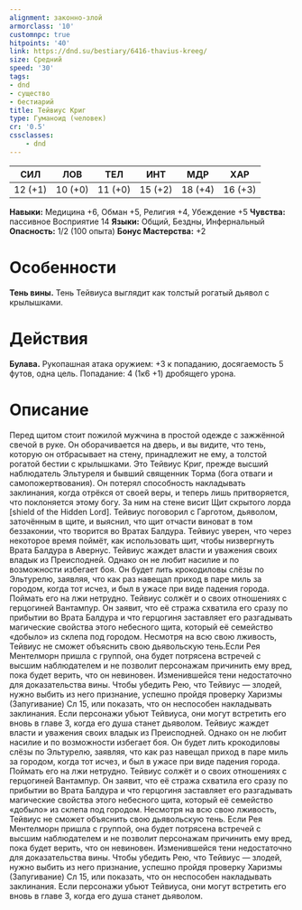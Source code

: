 ```yaml
---
alignment: законно-злой
armorclass: '10'
customnpc: true
hitpoints: '40'
link: https://dnd.su/bestiary/6416-thavius-kreeg/
size: Средний
speed: '30'
tags:
- dnd
- существо
- бестиарий
title: Тейвиус Криг
type: Гуманоид (человек)
cr: '0.5'
cssclasses:
    - dnd
---
```



| СИЛ | ЛОВ | ТЕЛ | ИНТ | МДР | ХАР |
|---|---|---|---|---|---|
| 12 (+1) | 10 (+0) | 11 (+0) | 15 (+2) | 18 (+4) | 16 (+3) |
**Навыки:** Медицина +6, Обман +5, Религия +4, Убеждение +5
**Чувства:** пассивное Восприятие 14
**Языки:** Общий, Бездны, Инфернальный
**Опасность:** 1/2 (100 опыта)
**Бонус Мастерства:** +2


# Особенности
**Тень вины.** Тень Тейвиуса выглядит как толстый рогатый дьявол с крылышками.


# Действия
**Булава.** Рукопашная атака оружием: +3 к попаданию, досягаемость 5 футов, одна цель. Попадание: 4 (1к6 +1) дробящего урона.


# Описание
Перед щитом стоит пожилой мужчина в простой одежде с зажжённой свечой в руке. Он оборачивается на дверь, и вы видите, что тень, которую он отбрасывает на стену, принадлежит не ему, а толстой рогатой бестии с крылышками. Это Тейвиус Криг, прежде высший наблюдатель Эльтуреля и бывший священник Торма (бога отваги и самопожертвования). Он потерял способность накладывать заклинания, когда отрёкся от своей веры, и теперь лишь притворяется, что поклоняется этому богу. За ним на стене висит Щит скрытого лорда [shield of the Hidden Lord]. Тейвиус поговорил с Гарготом, дьяволом, заточённым в щите, и выяснил, что щит отчасти виноват в том беззаконии, что творится во Вратах Балдура. Тейвиус уверен, что через некоторое время поймёт, как использовать щит, чтобы низвергнуть Врата Балдура в Авернус. Тейвиус жаждет власти и уважения своих владык из Преисподней. Однако он не любит насилие и по возможности избегает боя. Он будет лить крокодиловы слёзы по Эльтурелю, заявляя, что как раз навещал приход в паре миль за городом, когда тот исчез, и был в ужасе при виде падения города. Поймать его на лжи нетрудно. Тейвиус солжёт и о своих отношениях с герцогиней Вантампур. Он заявит, что её стража схватила его сразу по прибытии во Врата Балдура и что герцогиня заставляет его разгадывать магические свойства этого небесного щита, который её семейство «добыло» из склепа под городом. Несмотря на всю свою лживость, Тейвиус не сможет объяснить свою дьявольскую тень.Если Рея Ментелморн пришла с группой, она будет потрясена встречей с высшим наблюдателем и не позволит персонажам причинить ему вред, пока будет верить, что он невиновен. Изменившейся тени недостаточно для доказательства вины. Чтобы убедить Рею, что Тейвиус — злодей, нужно выбить из него признание, успешно пройдя проверку Харизмы (Запугивание) Сл 15, или показать, что он неспособен накладывать заклинания. Если персонажи убьют Тейвиуса, они могут встретить его вновь в главе 3, когда его душа станет дьяволом. Тейвиус жаждет власти и уважения своих владык из Преисподней. Однако он не любит насилие и по возможности избегает боя. Он будет лить крокодиловы слёзы по Эльтурелю, заявляя, что как раз навещал приход в паре миль за городом, когда тот исчез, и был в ужасе при виде падения города. Поймать его на лжи нетрудно. Тейвиус солжёт и о своих отношениях с герцогиней Вантампур. Он заявит, что её стража схватила его сразу по прибытии во Врата Балдура и что герцогиня заставляет его разгадывать магические свойства этого небесного щита, который её семейство «добыло» из склепа под городом. Несмотря на всю свою лживость, Тейвиус не сможет объяснить свою дьявольскую тень. Если Рея Ментелморн пришла с группой, она будет потрясена встречей с высшим наблюдателем и не позволит персонажам причинить ему вред, пока будет верить, что он невиновен. Изменившейся тени недостаточно для доказательства вины. Чтобы убедить Рею, что Тейвиус — злодей, нужно выбить из него признание, успешно пройдя проверку Харизмы (Запугивание) Сл 15, или показать, что он неспособен накладывать заклинания. Если персонажи убьют Тейвиуса, они могут встретить его вновь в главе 3, когда его душа станет дьяволом.